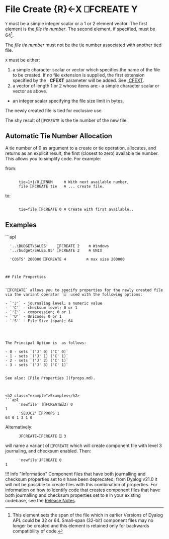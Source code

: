 <!-- Hidden search keywords -->
<div style="display: none;">
  ⎕FCREATE FCREATE
</div>







<h1 class="heading"><span class="name">File Create</span> <span class="command">{R}←X ⎕FCREATE Y</span></h1>



`Y` must be a simple integer scalar or a 1 or 2 element vector. The first element is the *file tie number*. The second element, if specified, must be 64[^1].


The *file tie number* must not be the tie number associated with another tied file.



`X` must be either:

1. a simple character scalar or vector which specifies the name of the file to be created. If no file extension is supplied, the first extension specified by the   **CFEXT** parameter will be added. See [ CFEXT](../../../windows-installation-and-configuration-guide/configuration-parameters/configuration-parameters).
2. a vector of length 1 or 2 whose items are:- a simple character scalar or vector as above.
- an integer scalar specifying the file size limit in bytes.




The newly created file is tied for exclusive use.


The shy result of `⎕FCREATE` is the tie number of the new file.

## Automatic Tie Number Allocation


A tie number of 0 as argument to a create or tie operation, allocates, and returns as an explicit result, the first (closest to zero) available tie number. This allows you to simplify code. For example:



from:
```apl

      tie←1+⌈/0,⎕FNUM     ⍝ With next available number,
      file ⎕FCREATE tie   ⍝ ... create file.

```


to:
```apl

      tie←file ⎕FCREATE 0 ⍝ Create with first available..
```


<h2 class="example">Examples</h2>
```apl

      '..\BUDGET\SALES'    ⎕FCREATE 2    ⍝ Windows
      '../budget/SALES.85' ⎕FCREATE 2    ⍝ UNIX

      'COSTS' 200000 ⎕FCREATE 4         ⍝ max size 200000

```


## File Properties


`⎕FCREATE` allows you to specify properties for the newly created file via the variant operator `⍠` used with the following options:

- `'J'` - journaling level; a numeric value
- `'C'` - checksum level; 0 or 1
- `'Z'` - compression; 0 or 1
- `'U'` - Unicode; 0 or 1
- `'S'` - File Size (span); 64




The Principal Option is  as follows:

- 0 - sets `('J' 0) ('C' 0)`
- 1 - sets `('J' 1) ('C' 1)`
- 2 - sets `('J' 2) ('C' 1)`
- 3 - sets `('J' 3) ('C' 1)`


See also: [File Properties ](fprops.md).



<h2 class="example">Examples</h2>
```apl
      'newfile' (⎕FCREATE⍠3) 0
1
      'SEUJCZ' ⎕FPROPS 1
64 0 1 3 1 0

```



Alternatively:
```apl
      JFCREATE←⎕FCREATE ⍠ 3
```


will name a variant of `⎕FCREATE` which will create component file with level 3 journaling, and checksum enabled. Then:
```apl
      'newfile'JFCREATE 0
1
```






[^1]: This element sets the span of the file which in earlier Versions of Dyalog APL could be 32 or 64. Small-span (32-bit) component files may no longer be created and this element is retained only for backwards compatibility of code.

!!! Info "Information"
    Component files that have both journalling and checksum properties set to `0` have been deprecated; from Dyalog v21.0 it will not be possible to create files with this combination of properties. For information on how to identify code that creates component files that have both journalling and checksum properties set to `0` in your existing codebase, see the [Release Notes](../../release-notes/announcements/deprecated-functionality/).
